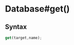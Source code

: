 # Database#get()


<!-- examples -->
<!-- examples -->

## Syntax

```js
get(target,name);
```

<!-- parameters -->
<!-- parameters -->

<!-- return -->
<!-- return -->
